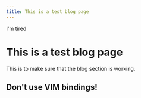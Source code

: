 ```yaml
---
title: This is a test blog page
---
```


I'm tired

# This is a test blog page

This is to make sure that the blog section is working.

## Don't use VIM bindings!
